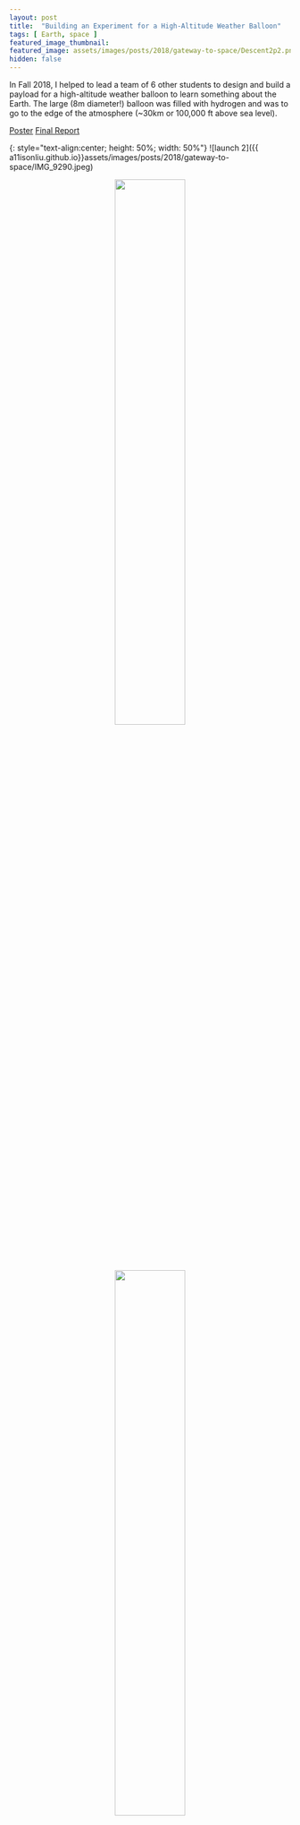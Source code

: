 ```yaml
---
layout: post
title:  "Building an Experiment for a High-Altitude Weather Balloon"
tags: [ Earth, space ]
featured_image_thumbnail:
featured_image: assets/images/posts/2018/gateway-to-space/Descent2p2.png
hidden: false
---
```


In Fall 2018, I helped to lead a team of 6 other students to design and build a payload for a high-altitude weather balloon to learn something about the Earth. The large (8m diameter!) balloon was filled with hydrogen and was to go to the edge of the atmosphere (~30km or 100,000 ft above sea level). 

<section class="download-box inner">
	<div class="download-box-links">
	    <a href="/assets/documents/DesignExpo2018.pdf" target="_blank">Poster</a>
	    <a href="/assets/documents/Team7_DDRevD_FinalReport.pdf" target="_blank">Final Report</a>
	</div>
</section>

{: style="text-align:center; height: 50%; width: 50%"}
![launch 2]({{ a11isonliu.github.io}}assets/images/posts/2018/gateway-to-space/IMG_9290.jpeg)

<p align="center">
  <img src="a11isonliu.github.io/assets/images/posts/2018/gateway-to-space/IMG_4797.jpeg" width="50%" />
  <img src="a11isonliu.github.io/assets/images/posts/2018/gateway-to-space/IMG_4804.jpeg" width="50%" />
</p>

In addition to studying the flux of cosmic rays throughout the atmosphere using a handheld cosmic ray detector [CosmicWatch](http://www.cosmicwatch.lns.mit.edu/), the final payload also contained a GoPro and detected temperature, pressure, and humidity as the balloon floated to the edge of the atmosphere. We were able to measure the increase of muons, which are byproducts of cosmic rays, over time as the balloon rose and determined peak muon detection to be at approximately 18km above sea level. From this project I had an incredible experience learning to work with and communicate with a team of my peers successfully and executing an engineering project from design to testing to completion. I got to witness launch, and even be in the lead tracking car chasing the balloon from Eaton, CO to its landing location in somebody's backyard on the plains of Northern Colorado. As part of this class, we also went to Fairview High School (my old school) and did some outreach describing our experiences in Engineering at CU.

Links to our final project report and final poster which we presented at the CU Boulder Design Expo in Fall 2018 and won the Aerospace Best Project Award.



**Our completed payload:**

{: style="text-align:center; height: 50%; width: 50%"}
![completed payload]({{ a11isonliu.github.io}}assets/images/posts/2018/gateway-to-space/IMG_9264.jpeg)

**Launch:**

![launch 1]({{ a11isonliu.github.io}}assets/images/posts/2018/gateway-to-space/IMG_9277.jpeg)

![launch 3]({{ a11isonliu.github.io}}assets/images/posts/2018/gateway-to-space/IMG_9300.mov)

**Flight:**

Ascent:
![ascent 1]({{ a11isonliu.github.io}}assets/images/posts/2018/gateway-to-space/G0041976.jpeg)

![ascent 2]({{ a11isonliu.github.io}}assets/images/posts/2018/gateway-to-space/G0042364.jpeg)

![ascent 3]({{ a11isonliu.github.io}}assets/images/posts/2018/gateway-to-space/Ascent2p3.png)
(taken by another group)

Burst (taken by another group):
![burst 1]({{ a11isonliu.github.io}}assets/images/posts/2018/gateway-to-space/Burst1.png)

![burst 2]({{ a11isonliu.github.io}}assets/images/posts/2018/gateway-to-space/Burst1p2.png)

Descent:
![descent 1]({{ a11isonliu.github.io}}assets/images/posts/2018/gateway-to-space/G0042576.jpeg) 

![descent 2]({{ a11isonliu.github.io}}assets/images/posts/2018/gateway-to-space/G0042613.jpeg)

![descent 3]({{ a11isonliu.github.io}}assets/images/posts/2018/gateway-to-space/G0042708.jpeg)

**The chase:**

Soon after launch, we immediately got into cars to follow the balloon across the state. I took a navigation training to get the unique experience of being in the lead tracking car with gps locations on the balloon to chase it by car as it was descending. The balloon ended up landing in someone's backyard a little south of Fort Morgan, CO.

![balloon path map]({{ a11isonliu.github.io}}assets/images/posts/2018/gateway-to-space/IMG_9306.jpeg)

![cars in field]({{ a11isonliu.github.io}}assets/images/posts/2018/gateway-to-space/IMG_9310.jpeg)


**Testing:**

Our payload went through extensive testing to ensure it could withstand flight and near-space environments. Tests included structural (drop, whip, stair) tests, sensor tests, cold tests, and camera tests.

![stair test]({{ a11isonliu.github.io}}assets/images/posts/2018/gateway-to-space/IMG_9131.mov)

Women in engineering :)
{: style="text-align:center; height: 50%; width: 50%"}
![team wall-e women]({{ a11isonliu.github.io}}assets/images/posts/2018/gateway-to-space/IMG_9355 3.jpeg)

This project was done as a part of ASEN 1400 in Fall 2018. Thanks to my group members Sydney Evans, Nicolena Weber, Tracey Sneed, Joel Bridgeman, Jake Pirnack, Holland Morris, and Prof. Chris Koehler.

{: style="text-align:center; height: 50%; width: 50%"}
![team wall-e]({{ a11isonliu.github.io}}assets/images/posts/2018/gateway-to-space/IMG_9334.jpeg)